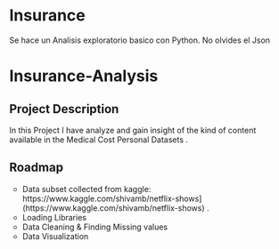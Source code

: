 # Insurance
Se hace un Analisis exploratorio basico con Python. 
No olvides el Json 
# Insurance-Analysis
## Project Description
In this Project I have analyze and gain insight of the kind of content available in the Medical Cost Personal Datasets .
## Roadmap
<ul style="list-style-type:circle;">
  <li>Data subset collected from kaggle: https://www.kaggle.com/shivamb/netflix-shows](https://www.kaggle.com/shivamb/netflix-shows) .</li>
  <li>Loading Libraries </li>
  <li>Data Cleaning & Finding Missing values</li>
  <li>Data Visualization</li>
  </ul> 

